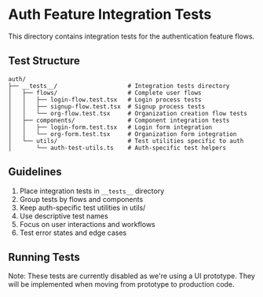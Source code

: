 # Auth Feature Integration Tests

This directory contains integration tests for the authentication feature flows.

## Test Structure

```
auth/
├── __tests__/                    # Integration tests directory
│   ├── flows/                    # Complete user flows
│   │   ├── login-flow.test.tsx   # Login process tests
│   │   ├── signup-flow.test.tsx  # Signup process tests
│   │   └── org-flow.test.tsx     # Organization creation flow tests
│   ├── components/               # Component integration tests
│   │   ├── login-form.test.tsx   # Login form integration
│   │   └── org-form.test.tsx     # Organization form integration
│   └── utils/                    # Test utilities specific to auth
│       └── auth-test-utils.ts    # Auth-specific test helpers
```

## Guidelines

1. Place integration tests in `__tests__` directory
2. Group tests by flows and components
3. Keep auth-specific test utilities in utils/
4. Use descriptive test names
5. Focus on user interactions and workflows
6. Test error states and edge cases

## Running Tests

Note: These tests are currently disabled as we're using a UI prototype.
They will be implemented when moving from prototype to production code.
